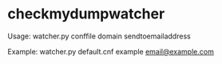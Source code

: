 # checkmydumpwatcher
Usage: watcher.py conffile domain sendtoemailaddress

Example: watcher.py default.cnf example email@example.com
